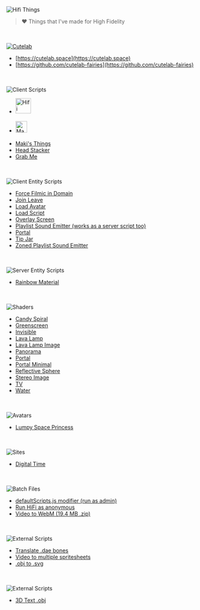 <img alt="Hifi Things" src="https://maki.cafe/svg-text?width=192&weight=300&text=hifi%20things"/>

> ❤️ Things that I've made for High Fidelity

<br><br>
[<img alt="Cutelab" src="https://hifi.maki.cafe/cutelab.gif"/>](https://cutelab.space)

-   [https://cutelab.space](https://cutelab.space)
-   [https://github.com/cutelab-fairies](https://github.com/cutelab-fairies)

<br><br>
<img alt="Client Scripts" src="https://maki.cafe/svg-text?width=512&weight=700&text=client%20scripts"/>

-   [<img height="40" alt="Hifi Essentials" src="https://scripts.cutelab.space/hifiEssentials/app/assets/logo.svg"/>](https://github.com/cutelab-fairies/scripts)<br><br>
-   [<img height="30" alt="Maki's Nametags" src="https://hifi.maki.cafe/client-scripts/makisNametags/makisNametags.README.svg"/>](https://hifi.maki.cafe/client-scripts/makisNametags/makisNametags.js)<br><br>
-   [Maki's Things](https://hifi.maki.cafe/client-scripts/makisThings/makisThings.js)
-   [Head Stacker](https://hifi.maki.cafe/client-scripts/headStacker/headStacker.js)
-   [Grab Me](https://hifi.maki.cafe/client-scripts/grabMe.js)

<br><br>
<img alt="Client Entity Scripts" src="https://maki.cafe/svg-text?width=512&weight=700&text=client%20entity%20scripts"/>

-   [Force Filmic in Domain](https://hifi.maki.cafe/client-entity-scripts/forceFilmicInDomain.js)
-   [Join Leave](https://hifi.maki.cafe/client-entity-scripts/joinLeave.js)
-   [Load Avatar](https://hifi.maki.cafe/client-entity-scripts/loadAvatar.js)
-   [Load Script](https://hifi.maki.cafe/client-entity-scripts/loadScript.js)
-   [Overlay Screen](https://hifi.maki.cafe/client-entity-scripts/overlayScreen.js)
-   [Playlist Sound Emitter (works as a server script too)](https://hifi.maki.cafe/client-entity-scripts/playlistSoundEmitter.js)
-   [Portal](https://hifi.maki.cafe/client-entity-scripts/portal.js)
-   [Tip Jar](https://hifi.maki.cafe/client-entity-scripts/tip-jar/tip-jar.js)
-   [Zoned Playlist Sound Emitter](https://hifi.maki.cafe/client-entity-scripts/zonedPlaylistSoundEmitter.js)

<br><br>
<img alt="Server Entity Scripts" src="https://maki.cafe/svg-text?width=512&weight=700&text=server%20entity%20scripts"/>

-   [Rainbow Material](https://hifi.maki.cafe/server-entity-scripts/rainbowMaterial.js)

<br><br>
<img alt="Shaders" src="https://maki.cafe/svg-text?width=512&weight=700&text=shaders"/>

-   [Candy Spiral](https://hifi.maki.cafe/shaders/candySpiral.fs)
-   [Greenscreen](https://hifi.maki.cafe/shaders/greenscreen.fs)
-   [Invisible](https://hifi.maki.cafe/shaders/invisible.fs)
-   [Lava Lamp](https://hifi.maki.cafe/shaders/lavaLamp.fs)
-   [Lava Lamp Image](https://hifi.maki.cafe/shaders/lavaLampImage.fs)
-   [Panorama](https://hifi.maki.cafe/shaders/panorama.fs)
-   [Portal](https://hifi.maki.cafe/shaders/portal.fs)
-   [Portal Minimal](https://hifi.maki.cafe/shaders/portalMinimal.fs)
-   [Reflective Sphere](https://hifi.maki.cafe/shaders/reflectiveSphere.fs)
-   [Stereo Image](https://hifi.maki.cafe/shaders/stereoImage.fs)
-   [TV](https://hifi.maki.cafe/shaders/tv.fs)
-   [Water](https://hifi.maki.cafe/shaders/water.fs)

<br><br>
<img alt="Avatars" src="https://maki.cafe/svg-text?width=512&weight=700&text=avatars"/>

-   [Lumpy Space Princess](https://hifi.maki.cafe/avatars/lsp.fst)

<br><br>
<img alt="Sites" src="https://maki.cafe/svg-text?width=512&weight=700&text=sites"/>

-   [Digital Time](https://hifi.maki.cafe/sites/digital-time)

<br><br>
<img alt="Batch Files" src="https://maki.cafe/svg-text?width=512&weight=700&text=batch%20files"/>

-   [defaultScripts.js modifier (run as admin)](https://hifi.maki.cafe/batch-files/defaultScripts-modifier.bat)
-   [Run HiFi as anonymous](https://hifi.maki.cafe/batch-files/run-hifi-as-anonymous.bat)
-   [Video to WebM (19.4 MB .zip)](https://hifi.maki.cafe/batch-files/video-to-webm.zip)

<br><br>
<img alt="External Scripts" src="https://maki.cafe/svg-text?width=512&weight=700&text=external%20scripts"/>

-   [Translate .dae bones](https://hifi.maki.cafe/external-scripts/translateDaeBones.js)
-   [Video to multiple spritesheets](https://hifi.maki.cafe/external-scripts/videoToMultipleSpritesheets.js)
-   [.obj to .svg](https://hifi.maki.cafe/external-scripts/objToSvg.js)

<br><br>
<img alt="External Scripts" src="https://maki.cafe/svg-text?width=512&weight=700&text=express%20routes"/>

-   [3D Text .obj](https://github.com/makitsune/hifi-things/tree/master/express-routes/3d-text)
